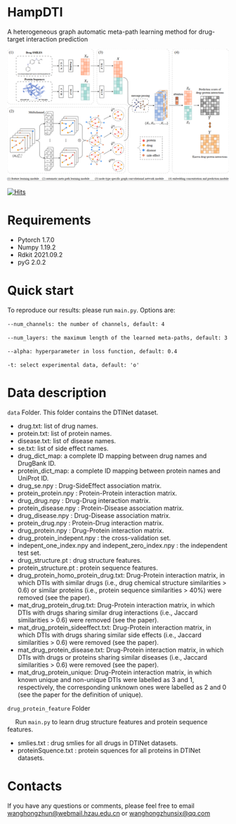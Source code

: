 # HampDTI
A heterogeneous graph automatic meta-path learning method for drug-target interaction prediction

![](./model.png)

[![Hits](https://hits.seeyoufarm.com/api/count/incr/badge.svg?url=https%3A%2F%2Fgithub.com%2FMacroHongZ%2FHampDTI&count_bg=%23FFC544&title_bg=%23555555&icon=&icon_color=%23E7E7E7&title=HampDTI&edge_flat=false)](https://hits.seeyoufarm.com)

# Requirements
- Pytorch 1.7.0
- Numpy 1.19.2
- Rdkit 2021.09.2
- pyG 2.0.2

# Quick start

To reproduce our results:  please run `main.py`. Options are:

`--num_channels: the number of channels, default: 4`

`--num_layers: the maximum length of the learned meta-paths, default: 3`

`--alpha: hyperparameter in loss function, default: 0.4`

`-t: select experimental data, default: 'o'`

#  Data description
`data` Folder. This folder contains the DTINet dataset.
-   drug.txt: list of drug names.
-   protein.txt: list of protein names.
-   disease.txt: list of disease names.
-   se.txt: list of side effect names.
-   drug_dict_map: a complete ID mapping between drug names and DrugBank ID.
-   protein_dict_map: a complete ID mapping between protein names and UniProt ID.
-   drug_se.npy : Drug-SideEffect association matrix.
-   protein_protein.npy : Protein-Protein interaction matrix.
-   drug_drug.npy : Drug-Drug interaction matrix.
-   protein_disease.npy : Protein-Disease association matrix.
-   drug_disease.npy : Drug-Disease association matrix.
-   protein_drug.npy : Protein-Drug interaction matrix.
-   drug_protein.npy : Drug-Protein interaction matrix.
-   drug_protein_indepent.npy :    the cross-validation set.
-   indepent_one_index.npy and indepent_zero_index.npy :    the independent test set.
-   drug_structure.pt :    drug structure features.
-   protein_structure.pt :    protein sequence features.
-   drug_protein_homo_protein_drug.txt: Drug-Protein interaction matrix, in which DTIs with similar drugs (i.e., drug chemical structure similarities > 0.6) or similar proteins (i.e., protein sequence similarities > 40%) were removed (see the paper).
-   mat_drug_protein_drug.txt: Drug-Protein interaction matrix, in which DTIs with drugs sharing similar drug interactions (i.e., Jaccard similarities > 0.6) were removed (see the paper).
-   mat_drug_protein_sideeffect.txt: Drug-Protein interaction matrix, in which DTIs with drugs sharing similar side effects (i.e., Jaccard similarities > 0.6) were removed (see the paper).
-   mat_drug_protein_disease.txt: Drug-Protein interaction matrix, in which DTIs with drugs or proteins sharing similar diseases (i.e., Jaccard similarities > 0.6) were removed (see the paper).
-   mat_drug_protein_unique: Drug-Protein interaction matrix, in which known unique and non-unique DTIs were labelled as 3 and 1, respectively, the corresponding unknown ones were labelled as 2 and 0 (see the paper for the definition of unique).

`drug_protein_feature` Folder

&emsp; Run `main.py` to learn drug structure features and protein sequence features.

- smlies.txt : drug smlies for all drugs in DTINet datasets.
- proteinSquence.txt : protein squences for all proteins in DTINet datasets.

# Contacts
If you have any questions or comments, please feel free to email wanghongzhun@webmail.hzau.edu.cn or wanghongzhunsix@qq.com
